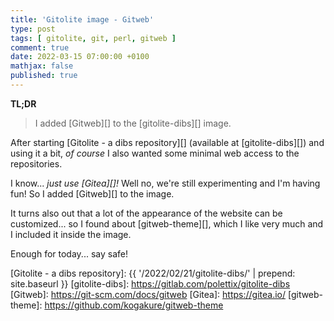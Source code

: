 ```yaml
---
title: 'Gitolite image - Gitweb'
type: post
tags: [ gitolite, git, perl, gitweb ]
comment: true
date: 2022-03-15 07:00:00 +0100
mathjax: false
published: true
---
```


**TL;DR**

> I added [Gitweb][] to the [gitolite-dibs][] image.

After starting [Gitolite - a dibs repository][] (available at
[gitolite-dibs][]) and using it a bit, *of course* I also wanted some
minimal web access to the repositories.

I know... *just use [Gitea][]!* Well no, we're still experimenting and
I'm having fun! So I added [Gitweb][] to the image.

It turns also out that a lot of the appearance of the website can be
customized... so I found about [gitweb-theme][], which I like very much
and I included it inside the image.

Enough for today... say safe!

[Perl]: https://www.perl.org/
[Gitolite]: https://gitolite.com/gitolite/
[Docker]: https://www.docker.com/
[Kubernetes]: https://kubernetes.io/
[dibs]: https://github.com/polettix/dibs
[Helm]: https://helm.sh/
[Gitolite - a dibs repository]: {{ '/2022/02/21/gitolite-dibs/' | prepend: site.baseurl }}
[gitolite-dibs]: https://gitlab.com/polettix/gitolite-dibs
[Gitweb]: https://git-scm.com/docs/gitweb
[Gitea]: https://gitea.io/
[gitweb-theme]: https://github.com/kogakure/gitweb-theme
